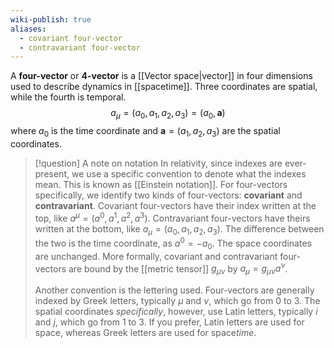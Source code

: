 ```yaml
---
wiki-publish: true
aliases:
  - covariant four-vector
  - contravariant four-vector
---
```

A **four-vector** or **4-vector** is a [[Vector space|vector]] in four dimensions used to describe dynamics in [[spacetime]]. Three coordinates are spatial, while the fourth is temporal.
$$a_{\mu}=(a_{0},a_{1},a_{2},a_{3})=(a_{0},\mathbf{a})$$
where $a_{0}$ is the time coordinate and $\mathbf{a}=(a_{1},a_{2},a_{3})$ are the spatial coordinates.

> [!question] A note on notation
> In relativity, since indexes are ever-present, we use a specific convention to denote what the indexes mean. This is known as [[Einstein notation]]. For four-vectors specifically, we identify two kinds of four-vectors: **covariant** and **contravariant**. Covariant four-vectors have their index written at the top, like $a^{\mu}=(a^{0},a^{1},a^{2},a^{3})$. Contravariant four-vectors have theirs written at the bottom, like $a_{\mu}=(a_{0},a_{1},a_{2},a_{3})$. The difference between the two is the time coordinate, as $a^{0}=-a_{0}$. The space coordinates are unchanged. More formally, covariant and contravariant four-vectors are bound by the [[metric tensor]] $g_{\mu \nu}$ by $a_{\mu}=g_{\mu \nu}a^{\nu}$.
> 
> Another convention is the lettering used. Four-vectors are generally indexed by Greek letters, typically $\mu$ and $\nu$, which go from $0$ to $3$. The spatial coordinates *specifically*, however, use Latin letters, typically $i$ and $j$, which go from $1$ to $3$. If you prefer, Latin letters are used for space, whereas Greek letters are used for space*time*.
